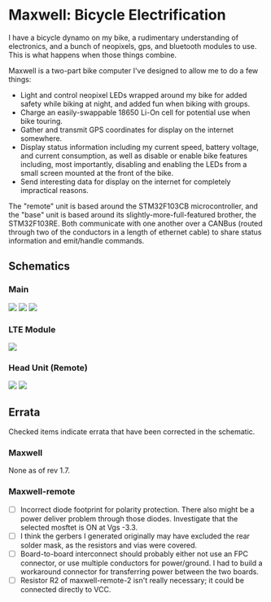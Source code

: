 # Maxwell: Bicycle Electrification

I have a bicycle dynamo on my bike, a rudimentary understanding of electronics, and a bunch of neopixels, gps, and bluetooth modules to use.  This is what happens when those things combine.

Maxwell is a two-part bike computer I've designed to allow me to do a few things:

* Light and control neopixel LEDs wrapped around my bike for added safety while biking at night, and added fun when biking with groups.
* Charge an easily-swappable 18650 Li-On cell for potential use when bike touring.
* Gather and transmit GPS coordinates for display on the internet somewhere.
* Display status information including my current speed, battery voltage, and current consumption, as well as disable or enable bike features including, most importantly, disabling and enabling the LEDs from a small screen mounted at the front of the bike.
* Send interesting data for display on the internet for completely impractical reasons.

The "remote" unit is based around the STM32F103CB microcontroller, and the "base" unit is based around its slightly-more-full-featured brother, the STM32F103RE.  Both communicate with one another over a CANBus (routed through two of the conductors in a length of ethernet cable) to share status information and emit/handle commands.

## Schematics

### Main

![](https://s3-us-west-2.amazonaws.com/coddingtonbear-public/github/maxwell/1.7/maxwell.svg?v=2)
![](https://s3-us-west-2.amazonaws.com/coddingtonbear-public/github/maxwell/1.7/microcontroller-Microcontroller.svg?v=2)
![](https://s3-us-west-2.amazonaws.com/coddingtonbear-public/github/maxwell/1.7/power-Power.svg?v=2)

### LTE Module

![](https://s3-us-west-2.amazonaws.com/coddingtonbear-public/github/maxwell/lte/maxwell-lte.svg)

### Head Unit (Remote)

![](https://s3-us-west-2.amazonaws.com/coddingtonbear-public/github/maxwell/remote/maxwell-remote.svg)
![](https://s3-us-west-2.amazonaws.com/coddingtonbear-public/github/maxwell/remote/maxwell-remote-2.svg)

## Errata

Checked items indicate errata that have been corrected in the schematic.

### Maxwell

None as of rev 1.7.

### Maxwell-remote

* [ ] Incorrect diode footprint for polarity protection.  There also might be a power deliver problem through those diodes.  Investigate that the selected mosftet is ON at Vgs -3.3.
* [ ] I think the gerbers I generated originally may have excluded the rear solder mask, as the resistors and vias were covered.
* [ ] Board-to-board interconnect should probably either not use an FPC connector, or use multiple conductors for power/ground.  I had to build a workaround connector for transferring power between the two boards.
* [ ] Resistor R2 of maxwell-remote-2 isn't really necessary; it could be connected directly to VCC.
